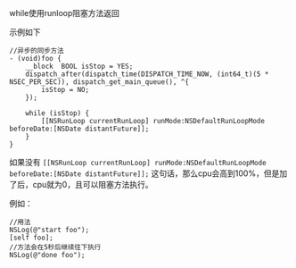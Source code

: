 while使用runloop阻塞方法返回

示例如下

````objc
//异步的同步方法
- (void)foo {
    __block  BOOL isStop = YES;
    dispatch_after(dispatch_time(DISPATCH_TIME_NOW, (int64_t)(5 * NSEC_PER_SEC)), dispatch_get_main_queue(), ^{
        isStop = NO;
    });

    while (isStop) {
        [[NSRunLoop currentRunLoop] runMode:NSDefaultRunLoopMode beforeDate:[NSDate distantFuture]];
    }
}
````

如果没有 ` [[NSRunLoop currentRunLoop] runMode:NSDefaultRunLoopMode beforeDate:[NSDate distantFuture]]; ` 这句话，那么cpu会高到100%，但是加了后，cpu就为0，且可以阻塞方法执行。

例如：

````objc
//用法
NSLog(@"start foo");
[self foo];
//方法会在5秒后继续往下执行
NSLog(@"done foo");
````